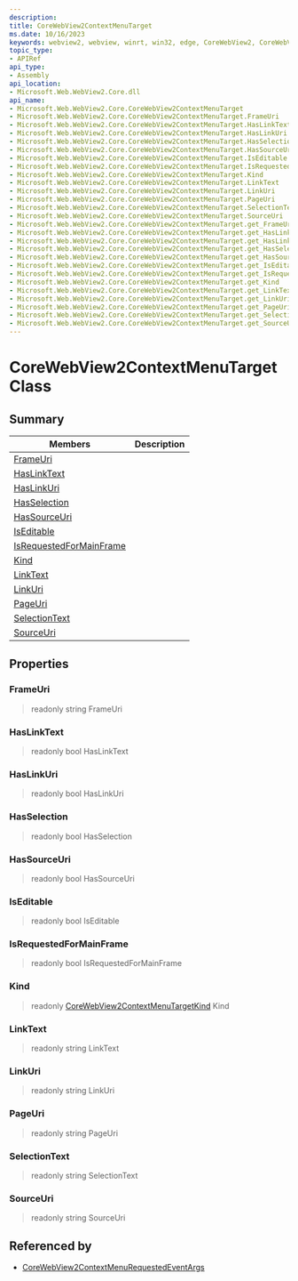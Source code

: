 ```yaml
---
description: 
title: CoreWebView2ContextMenuTarget
ms.date: 10/16/2023
keywords: webview2, webview, winrt, win32, edge, CoreWebView2, CoreWebView2Controller, browser control, edge html, CoreWebView2ContextMenuTarget
topic_type:
- APIRef
api_type:
- Assembly
api_location:
- Microsoft.Web.WebView2.Core.dll
api_name:
- Microsoft.Web.WebView2.Core.CoreWebView2ContextMenuTarget
- Microsoft.Web.WebView2.Core.CoreWebView2ContextMenuTarget.FrameUri
- Microsoft.Web.WebView2.Core.CoreWebView2ContextMenuTarget.HasLinkText
- Microsoft.Web.WebView2.Core.CoreWebView2ContextMenuTarget.HasLinkUri
- Microsoft.Web.WebView2.Core.CoreWebView2ContextMenuTarget.HasSelection
- Microsoft.Web.WebView2.Core.CoreWebView2ContextMenuTarget.HasSourceUri
- Microsoft.Web.WebView2.Core.CoreWebView2ContextMenuTarget.IsEditable
- Microsoft.Web.WebView2.Core.CoreWebView2ContextMenuTarget.IsRequestedForMainFrame
- Microsoft.Web.WebView2.Core.CoreWebView2ContextMenuTarget.Kind
- Microsoft.Web.WebView2.Core.CoreWebView2ContextMenuTarget.LinkText
- Microsoft.Web.WebView2.Core.CoreWebView2ContextMenuTarget.LinkUri
- Microsoft.Web.WebView2.Core.CoreWebView2ContextMenuTarget.PageUri
- Microsoft.Web.WebView2.Core.CoreWebView2ContextMenuTarget.SelectionText
- Microsoft.Web.WebView2.Core.CoreWebView2ContextMenuTarget.SourceUri
- Microsoft.Web.WebView2.Core.CoreWebView2ContextMenuTarget.get_FrameUri
- Microsoft.Web.WebView2.Core.CoreWebView2ContextMenuTarget.get_HasLinkText
- Microsoft.Web.WebView2.Core.CoreWebView2ContextMenuTarget.get_HasLinkUri
- Microsoft.Web.WebView2.Core.CoreWebView2ContextMenuTarget.get_HasSelection
- Microsoft.Web.WebView2.Core.CoreWebView2ContextMenuTarget.get_HasSourceUri
- Microsoft.Web.WebView2.Core.CoreWebView2ContextMenuTarget.get_IsEditable
- Microsoft.Web.WebView2.Core.CoreWebView2ContextMenuTarget.get_IsRequestedForMainFrame
- Microsoft.Web.WebView2.Core.CoreWebView2ContextMenuTarget.get_Kind
- Microsoft.Web.WebView2.Core.CoreWebView2ContextMenuTarget.get_LinkText
- Microsoft.Web.WebView2.Core.CoreWebView2ContextMenuTarget.get_LinkUri
- Microsoft.Web.WebView2.Core.CoreWebView2ContextMenuTarget.get_PageUri
- Microsoft.Web.WebView2.Core.CoreWebView2ContextMenuTarget.get_SelectionText
- Microsoft.Web.WebView2.Core.CoreWebView2ContextMenuTarget.get_SourceUri
---
```


# CoreWebView2ContextMenuTarget Class



## Summary

Members|Description
--|--
[FrameUri](#frameuri) | 
[HasLinkText](#haslinktext) | 
[HasLinkUri](#haslinkuri) | 
[HasSelection](#hasselection) | 
[HasSourceUri](#hassourceuri) | 
[IsEditable](#iseditable) | 
[IsRequestedForMainFrame](#isrequestedformainframe) | 
[Kind](#kind) | 
[LinkText](#linktext) | 
[LinkUri](#linkuri) | 
[PageUri](#pageuri) | 
[SelectionText](#selectiontext) | 
[SourceUri](#sourceuri) | 

## Properties

### FrameUri

> readonly  string FrameUri

### HasLinkText

> readonly  bool HasLinkText

### HasLinkUri

> readonly  bool HasLinkUri

### HasSelection

> readonly  bool HasSelection

### HasSourceUri

> readonly  bool HasSourceUri

### IsEditable

> readonly  bool IsEditable

### IsRequestedForMainFrame

> readonly  bool IsRequestedForMainFrame

### Kind

> readonly  [CoreWebView2ContextMenuTargetKind](corewebview2contextmenutargetkind.md) Kind

### LinkText

> readonly  string LinkText

### LinkUri

> readonly  string LinkUri

### PageUri

> readonly  string PageUri

### SelectionText

> readonly  string SelectionText

### SourceUri

> readonly  string SourceUri






## Referenced by

- [CoreWebView2ContextMenuRequestedEventArgs](corewebview2contextmenurequestedeventargs.md)
